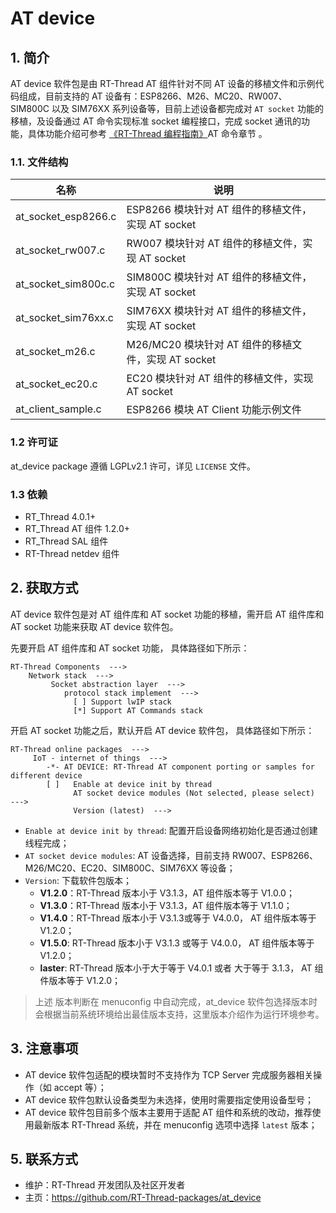 # AT device #

## 1. 简介 ##

AT device 软件包是由 RT-Thread AT 组件针对不同 AT 设备的移植文件和示例代码组成，目前支持的 AT 设备有：ESP8266、M26、MC20、RW007、SIM800C 以及 SIM76XX 系列设备等，目前上述设备都完成对 `AT socket` 功能的移植，及设备通过 AT 命令实现标准 socket 编程接口，完成 socket 通讯的功能，具体功能介绍可参考 [《RT-Thread 编程指南》](https://github.com/RT-Thread/rtthread-manual-doc)AT 命令章节 。 

### 1.1. 文件结构 ###

| 名称 | 说明 |
| ---- | ---- |
| at_socket_esp8266.c  |  ESP8266 模块针对 AT 组件的移植文件，实现 AT socket |
| at_socket_rw007.c  |  RW007 模块针对 AT 组件的移植文件，实现 AT socket |
| at_socket_sim800c.c  |  SIM800C 模块针对 AT 组件的移植文件，实现 AT socket |
| at_socket_sim76xx.c  |  SIM76XX 模块针对 AT 组件的移植文件，实现 AT socket |
| at_socket_m26.c | M26/MC20 模块针对 AT 组件的移植文件，实现 AT socket |
| at_socket_ec20.c | EC20 模块针对 AT 组件的移植文件，实现 AT socket |
| at_client_sample.c | ESP8266 模块 AT Client 功能示例文件 |

### 1.2 许可证 ###

at_device package 遵循 LGPLv2.1 许可，详见 `LICENSE` 文件。

### 1.3 依赖 ###

- RT_Thread 4.0.1+
- RT_Thread AT 组件  1.2.0+
- RT_Thread SAL 组件
- RT-Thread netdev 组件

## 2. 获取方式 ##

AT device 软件包是对 AT 组件库和 AT socket 功能的移植，需开启 AT 组件库和 AT socket 功能来获取 AT device 软件包。

先要开启 AT 组件库和 AT socket 功能， 具体路径如下所示：

    RT-Thread Components  --->
        Network stack  --->
             Socket abstraction layer  --->
                protocol stack implement  --->
                  [ ] Support lwIP stack
                  [*] Support AT Commands stack

开启 AT socket 功能之后，默认开启 AT device 软件包， 具体路径如下所示：

    RT-Thread online packages  --->
         IoT - internet of things  --->
            -*- AT DEVICE: RT-Thread AT component porting or samples for different device  
            [ ]   Enable at device init by thread
                  AT socket device modules (Not selected, please select)  --->    
                  Version (latest)  --->

- `Enable at device init by thread`: 配置开启设备网络初始化是否通过创建线程完成；
- `AT socket device modules`: AT 设备选择，目前支持 RW007、ESP8266、M26/MC20、EC20、SIM800C、SIM76XX  等设备；
- `Version`: 下载软件包版本；
  - **V1.2.0**：RT-Thread 版本小于 V3.1.3，AT 组件版本等于 V1.0.0；
  - **V1.3.0**：RT-Thread 版本小于 V3.1.3，AT 组件版本等于 V1.1.0；
  - **V1.4.0**：RT-Thread 版本小于 V3.1.3或等于 V4.0.0， AT 组件版本等于 V1.2.0；
  - **V1.5.0**:  RT-Thread 版本小于 V3.1.3 或等于 V4.0.0， AT 组件版本等于 V1.2.0；
  - **laster**: RT-Thread 版本小于大于等于 V4.0.1 或者 大于等于 3.1.3， AT 组件版本等于 V1.2.0；

>上述 版本判断在 menuconfig 中自动完成，at_device 软件包选择版本时会根据当前系统环境给出最佳版本支持，这里版本介绍作为运行环境参考。

## 3. 注意事项  ##

- AT device 软件包适配的模块暂时不支持作为 TCP Server 完成服务器相关操作（如 accept 等）；
- AT device 软件包默认设备类型为未选择，使用时需要指定使用设备型号；
- AT device 软件包目前多个版本主要用于适配 AT 组件和系统的改动，推荐使用最新版本  RT-Thread 系统，并在 menuconfig 选项中选择 `latest` 版本；

## 5. 联系方式

* 维护：RT-Thread 开发团队及社区开发者
* 主页：https://github.com/RT-Thread-packages/at_device
